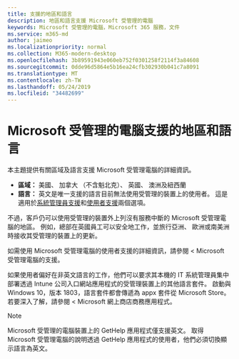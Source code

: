 ```yaml
---
title: 支援的地區和語言
description: 地區和語言支援 Microsoft 受管理的電腦
keywords: Microsoft 受管理的電腦，Microsoft 365 服務，文件
ms.service: m365-md
author: jaimeo
ms.localizationpriority: normal
ms.collection: M365-modern-desktop
ms.openlocfilehash: 3b89591943e060eb752f0301258f2114f3a84608
ms.sourcegitcommit: 0dde96d5864e5b16ea24cfb302930b041c7a8091
ms.translationtype: MT
ms.contentlocale: zh-TW
ms.lasthandoff: 05/24/2019
ms.locfileid: "34482699"
---
```

# <a name="microsoft-managed-desktop-supported-regions-and-languages"></a>Microsoft 受管理的電腦支援的地區和語言

本主題提供有關區域及語言支援 Microsoft 受管理電腦的詳細資訊。 

- **區域：** 美國、 加拿大 （不含魁北克）、 英國、 澳洲及紐西蘭
- **語言：** 英文是唯一支援的語言目前無法使用受管理的裝置上的使用者。 這是適用於[系統管理員支援](https://docs.microsoft.com/microsoft-365/managed-desktop/working-with-managed-desktop/admin-support)和[使用者支援](https://docs.microsoft.com/microsoft-365/managed-desktop/working-with-managed-desktop/end-user-support)兩個選項。 

不過，客戶仍可以使用受管理的裝置外上列沒有服務中斷的 Microsoft 受管理電腦的地區。 例如，總部在英國員工可以安全地工作，並旅行亞洲、 歐洲或南美洲時接收其受管理的裝置上的更新。

如需使用 Microsoft 受管理電腦的使用者支援的詳細資訊，請參閱 < <b0>Microsoft 受管理電腦的支援</b0>。

如果使用者偏好在非英文語言的工作，他們可以要求其本機的 IT 系統管理員集中部署透過 Intune 公司入口網站應用程式的受管理裝置上的其他語言套件。 啟動與 Windows 10，版本 1803，語言套件都會傳遞為 appx 套件從 Microsoft Store。 若要深入了解，請參閱 < <b0>Microsoft 網上商店商務應用程式</b0>。


>[!NOTE]
>Microsoft 受管理的電腦裝置上的 GetHelp 應用程式僅支援英文。 取得 Microsoft 受管理電腦的說明透過 GetHelp 應用程式的使用者，他們必須切換顯示語言為英文。